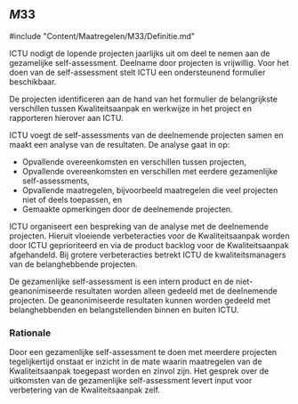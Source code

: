 ## $M33$

#include "Content/Maatregelen/M33/Definitie.md"

ICTU nodigt de lopende projecten jaarlijks uit om deel te nemen aan de gezamelijke self-assessment. Deelname door projecten is vrijwillig. Voor het doen van de self-assessment stelt ICTU een ondersteunend formulier beschikbaar.

De projecten identificeren aan de hand van het formulier de belangrijkste verschillen tussen Kwaliteitsaanpak en werkwijze in het project en rapporteren hierover aan ICTU.

ICTU voegt de self-assessments van de deelnemende projecten samen en maakt een analyse van de resultaten. De analyse gaat in op:

* Opvallende overeenkomsten en verschillen tussen projecten,
* Opvallende overeenkomsten en verschillen met eerdere gezamenlijke self-assessments,
* Opvallende maatregelen, bijvoorbeeld maatregelen die veel projecten niet of deels toepassen, en
* Gemaakte opmerkingen door de deelnemende projecten.

ICTU organiseert een bespreking van de analyse met de deelnemende projecten. Hieruit vloeiende verbeteracties voor de Kwaliteitsaanpak worden door ICTU geprioriteerd en via de product backlog voor de Kwaliteitsaanpak afgehandeld. Bij grotere verbeteracties betrekt ICTU de kwaliteitsmanagers van de belanghebbende projecten.

De gezamenlijke self-assessment is een intern product en de niet-geanonimiseerde resultaten worden alleen gedeeld met de deelnemende projecten. De geanonimiseerde resultaten kunnen worden gedeeld met belanghebbenden en belangstellenden binnen en buiten ICTU.

### Rationale

Door een gezamenlijke self-assessment te doen met meerdere projecten tegelijkertijd onstaat er inzicht in de mate waarin maatregelen van de Kwaliteitsaanpak toegepast worden en zinvol zijn. Het gesprek over de uitkomsten van de gezamenlijke self-assessment levert input voor verbetering van de Kwaliteitsaanpak zelf.

